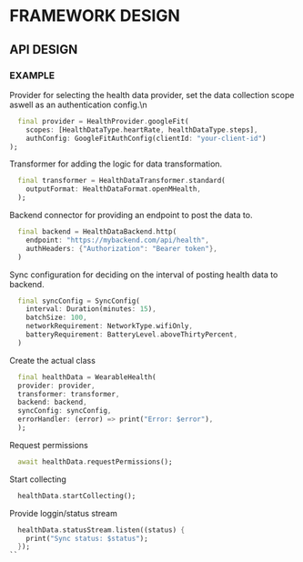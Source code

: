 # FRAMEWORK DESIGN
## API DESIGN
### EXAMPLE

Provider for selecting the health data provider, set the data collection scope aswell as an authentication config.\n
```dart
  final provider = HealthProvider.googleFit(
    scopes: [HealthDataType.heartRate, healthDataType.steps],
    authConfig: GoogleFitAuthConfig(clientId: "your-client-id")
);
```

Transformer for adding the logic for data transformation.
```dart
  final transformer = HealthDataTransformer.standard(
    outputFormat: HealthDataFormat.openMHealth,
  );
```

Backend connector for providing an endpoint to post the data to.
```dart
  final backend = HealthDataBackend.http(
    endpoint: "https://mybackend.com/api/health",
    authHeaders: {"Authorization": "Bearer token"},
  )
```

Sync configuration for deciding on the interval of posting health data to backend.
```dart
  final syncConfig = SyncConfig(
    interval: Duration(minutes: 15),
    batchSize: 100,
    networkRequirement: NetworkType.wifiOnly,
    batteryRequirement: BatteryLevel.aboveThirtyPercent,
  )
```

Create the actual class
```dart
  final healthData = WearableHealth(
  provider: provider,
  transformer: transformer,
  backend: backend,
  syncConfig: syncConfig,
  errorHandler: (error) => print("Error: $error"),
  );
```

Request permissions
```dart
  await healthData.requestPermissions();
```

Start collecting
```dart
  healthData.startCollecting();
```

Provide loggin/status stream
```dart
  healthData.statusStream.listen((status) {
    print("Sync status: $status");
  });
``
